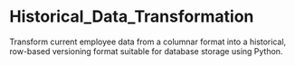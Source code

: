 # Historical_Data_Transformation
Transform current employee data from a columnar format into a historical, row-based versioning format suitable for database storage using Python.
